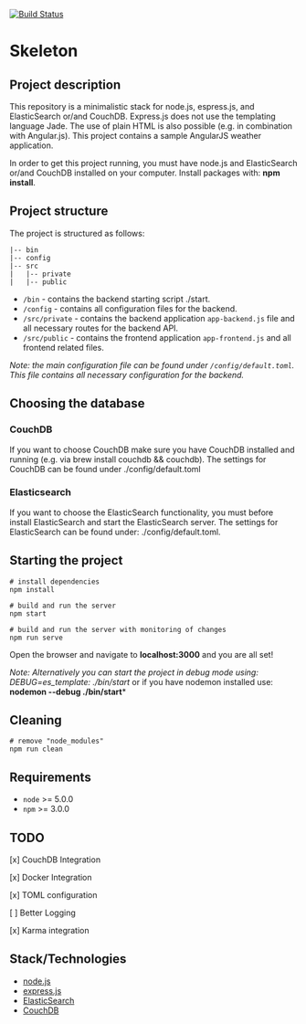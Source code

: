 [![Build Status](https://travis-ci.org/martinpinto/skeleton.svg?branch=master)](https://travis-ci.org/martinpinto/skeleton) 

# Skeleton

## Project description
This repository is a minimalistic stack for node.js, espress.js, and ElasticSearch or/and CouchDB. Express.js does not use the templating language Jade. The use of plain HTML is also possible (e.g. in combination with Angular.js). This project contains a sample AngularJS weather application.

In order to get this project running, you must have node.js and ElasticSearch or/and CouchDB installed on your computer. Install packages with: **npm install**.

## Project structure
The project is structured as follows:

```
|-- bin
|-- config
|-- src
|   |-- private
|   |-- public
```
* `/bin` - contains the backend starting script ./start.
* `/config` - contains all configuration files for the backend.
* `/src/private` - contains the backend application `app-backend.js` file and all necessary routes for the backend API.
* `/src/public` - contains the frontend application `app-frontend.js` and all frontend related files. 

*Note: the main configuration file can be found under `/config/default.toml`. This file contains all necessary configuration for the backend.*

## Choosing the database

### CouchDB
If you want to choose CouchDB make sure you have CouchDB installed and running (e.g. via brew install couchdb && couchdb).
The settings for CouchDB can be found under ./config/default.toml

### Elasticsearch
If you want to choose the ElasticSearch functionality, you must before install ElasticSearch and start the ElasticSearch server.
The settings for ElasticSearch can be found under: ./config/default.toml.

## Starting the project

```
# install dependencies
npm install

# build and run the server
npm start

# build and run the server with monitoring of changes
npm run serve
```

Open the browser and navigate to **localhost:3000** and you are all set!

*Note: Alternatively you can start the project in debug mode using: **DEBUG=es_template:* ./bin/start** or if you have nodemon installed use: **nodemon --debug ./bin/start***

## Cleaning

```
# remove "node_modules"
npm run clean
```

## Requirements
* `node` >= 5.0.0
* `npm` >= 3.0.0

## TODO
[x] CouchDB Integration

[x] Docker Integration

[x] TOML configuration

[  ] Better Logging

[x] Karma integration

## Stack/Technologies

* [node.js](http://nodejs.org/)
* [express.js](http://expressjs.com)
* [ElasticSearch](http://elastic.co)
* [CouchDB](http://couchdb.apache.org/)